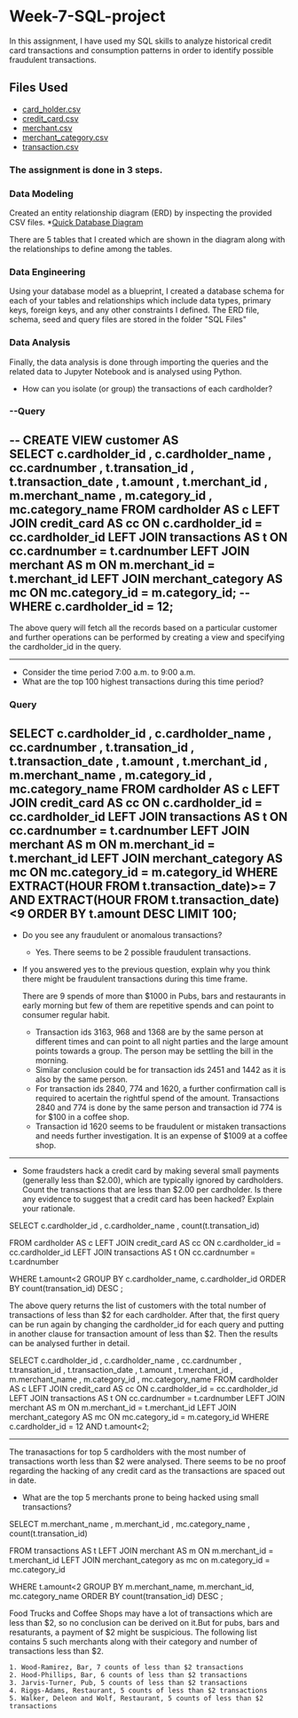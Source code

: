 # Week-7-SQL-project

In this assignment, I have used my SQL skills to analyze historical credit card transactions and consumption patterns in order to identify possible fraudulent transactions.

## Files Used

* [card_holder.csv](Data/card_holder.csv)
* [credit_card.csv](Data/credit_card.csv)
* [merchant.csv](Data/merchant.csv)
* [merchant_category.csv](Data/merchant_category.csv)
* [transaction.csv](Data/transaction.csv)

### The assignment is done in 3 steps.
### Data Modeling

Created an entity relationship diagram (ERD) by inspecting the provided CSV files.
*[Quick Database Diagram](Quick_DBD.png)


There are 5 tables that I created which are shown in the diagram along with the relationships to define among the tables.



### Data Engineering

Using your database model as a blueprint, I created a database schema for each of your tables and relationships which include data types, primary keys, foreign keys, and any other constraints I defined. The ERD file, schema, seed and query files are stored in the folder "SQL Files"


### Data Analysis

Finally, the data analysis is done through importing the queries and the related data to Jupyter Notebook and is analysed using Python.

* How can you isolate (or group) the transactions of each cardholder?
### --Query
--
CREATE VIEW customer AS  
 SELECT c.cardholder_id
, c.cardholder_name
, cc.cardnumber
, t.transation_id
, t.transaction_date
, t.amount
, t.merchant_id
, m.merchant_name
, m.category_id
, mc.category_name
FROM cardholder AS c
LEFT JOIN credit_card AS cc ON c.cardholder_id = cc.cardholder_id
LEFT JOIN transactions AS t ON cc.cardnumber = t.cardnumber
LEFT JOIN merchant AS m ON m.merchant_id = t.merchant_id
LEFT JOIN merchant_category AS mc ON mc.category_id = m.category_id;
--WHERE c.cardholder_id = 12; 
--

The above query will fetch all the records based on a particular customer and further operations can be performed by creating a view and specifying the cardholder_id in the query. 


-----
* Consider the time period 7:00 a.m. to 9:00 a.m.
* What are the top 100 highest transactions during this time period?
### Query 

SELECT c.cardholder_id
, c.cardholder_name
, cc.cardnumber
, t.transation_id
, t.transaction_date
, t.amount
, t.merchant_id
, m.merchant_name
, m.category_id
, mc.category_name
FROM cardholder AS c
LEFT JOIN credit_card AS cc ON c.cardholder_id = cc.cardholder_id
LEFT JOIN transactions AS t ON cc.cardnumber = t.cardnumber
LEFT JOIN merchant AS m ON m.merchant_id = t.merchant_id
LEFT JOIN merchant_category AS mc ON mc.category_id = m.category_id
WHERE EXTRACT(HOUR FROM t.transaction_date)>= 7 AND EXTRACT(HOUR FROM t.transaction_date)<9
ORDER BY t.amount DESC LIMIT 100;
-

  * Do you see any fraudulent or anomalous transactions?
    * Yes. There seems to be 2 possible fraudulent transactions.

  * If you answered yes to the previous question, explain why you think there might be fraudulent transactions during this time frame.
    
    There are 9 spends of more than $1000 in Pubs, bars and restaurants in early morning but few of them are repetitive spends and can point to consumer regular habit. 
      * Transaction ids 3163, 968 and 1368 are by the same person at different times and can point to all night parties and the large amount points towards a group. The person may be settling the bill in the morning.
      * Similar conclusion could be for transaction ids 2451 and 1442 as it is also by the same person.
      * For transaction ids 2840, 774 and 1620, a further confirmation call is required to acertain the rightful spend of the amount. Transactions 2840 and 774 is done by the same person and transaction id 774 is for $100 in a coffee shop.
      * Transaction id 1620 seems to be fraudulent or mistaken transactions and needs further investigation. It is an expense of $1009 at a coffee shop. 
---

* Some fraudsters hack a credit card by making several small payments (generally less than $2.00), which are typically ignored by cardholders. Count the transactions that are less than $2.00 per cardholder. Is there any evidence to suggest that a credit card has been hacked? Explain your rationale.

SELECT c.cardholder_id
, c.cardholder_name
, count(t.transation_id)

FROM cardholder AS c
LEFT JOIN credit_card AS cc ON c.cardholder_id = cc.cardholder_id
LEFT JOIN transactions AS t ON cc.cardnumber = t.cardnumber

WHERE t.amount<2
GROUP BY c.cardholder_name, c.cardholder_id
ORDER BY  count(transation_id)  DESC ;

The above query returns the list of customers with the total number of transactions of less than $2 for each cardholder. After that, the first query can be run again by changing the cardholder_id for each query and putting in another clause for transaction amount of less than $2. Then the results can be analysed further in detail.

SELECT c.cardholder_id
, c.cardholder_name
, cc.cardnumber
, t.transation_id
, t.transaction_date
, t.amount
, t.merchant_id
, m.merchant_name
, m.category_id
, mc.category_name
FROM cardholder AS c
LEFT JOIN credit_card AS cc ON c.cardholder_id = cc.cardholder_id
LEFT JOIN transactions AS t ON cc.cardnumber = t.cardnumber
LEFT JOIN merchant AS m ON m.merchant_id = t.merchant_id
LEFT JOIN merchant_category AS mc ON mc.category_id = m.category_id
WHERE c.cardholder_id = 12 AND t.amount<2; 

---
The tranasactions for top 5 cardholders with the most number of transactions worth less than $2 were analysed. There seems to be no proof regarding the hacking of any credit card as the transactions are spaced out in date. 




* What are the top 5 merchants prone to being hacked using small transactions?

SELECT m.merchant_name
, m.merchant_id
, mc.category_name
, count(t.transation_id)

FROM transactions AS t
LEFT JOIN merchant AS m ON m.merchant_id = t.merchant_id
LEFT JOIN merchant_category as mc on m.category_id = mc.category_id

WHERE t.amount<2
GROUP BY m.merchant_name, m.merchant_id, mc.category_name
ORDER BY  count(transation_id)  DESC ;


Food Trucks and Coffee Shops may have a lot of transactions which are less than $2, so no conclusion can be derived on it.But for pubs, bars and resaturants, a payment of $2 might be suspicious. The following list contains 5 such merchants along with their category and number of transactions less than $2. 

    1. Wood-Ramirez, Bar, 7 counts of less than $2 transactions
    2. Hood-Phillips, Bar, 6 counts of less than $2 transactions
    3. Jarvis-Turner, Pub, 5 counts of less than $2 transactions
    4. Riggs-Adams, Restaurant, 5 counts of less than $2 transactions
    5. Walker, Deleon and Wolf, Restaurant, 5 counts of less than $2 transactions
  

  